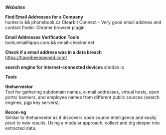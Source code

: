 ***Websites***  

**Find Email Addresses for a Company**  
hunter.io && phonebook.cz 
Clearbit Connect -  Very good email address and contact finder. Chrome browser plugin.

**Email Addresses Verification Tools**  
tools.emailhippo.com && email-checker.net

**Check if a email address was in a data breach**
https://haveibeenpwned.com/

**search engine for Internet-connected devices**
shodan.io  

***Tools***    


**theharvestor**  
Tool for gathering subdomain names, e-mail addresses, virtual hosts, open ports/ banners, and employee names from different public sources (search engines, pgp key servers).  

**Recon-ng**  
Similar to theharvestor as it discovers open source intelligence and easily pivot to new results. Using a modular approach, collect and dig deeper into extracted data.  

